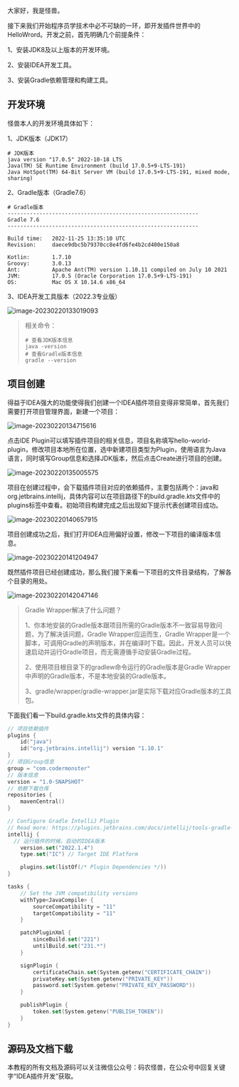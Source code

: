 大家好，我是怪兽。

接下来我们开始程序员学技术中必不可缺的一环，即开发插件世界中的HelloWrord。开发之前，首先明确几个前提条件：

1、安装JDK8及以上版本的开发环境。

2、安装IDEA开发工具。

3、安装Gradle依赖管理和构建工具。

## 开发环境

怪兽本人的开发环境具体如下：

1、JDK版本（JDK17）

```shell
# JDK版本
java version "17.0.5" 2022-10-18 LTS
Java(TM) SE Runtime Environment (build 17.0.5+9-LTS-191)
Java HotSpot(TM) 64-Bit Server VM (build 17.0.5+9-LTS-191, mixed mode, sharing)
```

2、Gradle版本（Gradle7.6）

```shell
# Gradle版本
------------------------------------------------------------
Gradle 7.6
------------------------------------------------------------

Build time:   2022-11-25 13:35:10 UTC
Revision:     daece9dbc5b79370cc8e4fd6fe4b2cd400e150a8

Kotlin:       1.7.10
Groovy:       3.0.13
Ant:          Apache Ant(TM) version 1.10.11 compiled on July 10 2021
JVM:          17.0.5 (Oracle Corporation 17.0.5+9-LTS-191)
OS:           Mac OS X 10.14.6 x86_64
```

3、IDEA开发工具版本（2022.3专业版）

![image-20230220133019093](assets/image-20230220133019093.png)

>相关命令：
>
>```shell
># 查看JDK版本信息
>java -version
># 查看Gradle版本信息
>gradle --version
>```

## 项目创建

得益于IDEA强大的功能使得我们创建一个IDEA插件项目变得非常简单，首先我们需要打开项目管理界面，新建一个项目：

![image-20230220134715616](assets/image-20230220134715616.png)

点击IDE Plugin可以填写插件项目的相关信息，项目名称填写hello-world-plugin，修改项目本地所在位置，选中新建项目类型为Plugin，使用语言为Java语言，同时填写Group信息和选择JDK版本，然后点击Create进行项目的创建。

![image-20230220135005575](assets/image-20230220135005575.png)

项目在创建过程中，会下载插件项目对应的依赖插件，主要包括两个：java和org.jetbrains.intellij，具体内容可以在项目路径下的build.gradle.kts文件中的plugins标签中查看。初始项目构建完成之后出现如下提示代表创建项目成功。

![image-20230220140657915](assets/image-20230220140657915.png)

项目创建成功之后，我们打开IDEA应用偏好设置，修改一下项目的编译版本信息。

![image-20230220141204947](assets/image-20230220141204947.png)

既然插件项目已经创建成功，那么我们接下来看一下项目的文件目录结构，了解各个目录的用处。

![image-20230220142047146](assets/image-20230220142047146.png)

>Gradle Wrapper解决了什么问题？
>
>1、你本地安装的Gradle版本跟项目所需的Gradle版本不一致容易导致问题，为了解决该问题，Gradle Wrapper应运而生，Gradle Wrapper是一个脚本，可调用Gradle的声明版本，并在编译时下载。因此，开发人员可以快速启动并运行Gradle项目，而无需遵循手动安装Gradle过程。
>
>2、使用项目根目录下的gradlew命令运行的Gradle版本是Gradle Wrapper中声明的Gradle版本，不是本地安装的Gradle版本。
>
>3、gradle/wrapper/gradle-wrapper.jar是实际下载对应Gradle版本的工具包。

下面我们看一下build.gradle.kts文件的具体内容：

```kotlin
// 项目依赖插件
plugins {
    id("java")
    id("org.jetbrains.intellij") version "1.10.1"
}
// 项目Group信息
group = "com.codermonster"
// 版本信息
version = "1.0-SNAPSHOT"
// 依赖下载仓库
repositories {
    mavenCentral()
}

// Configure Gradle IntelliJ Plugin
// Read more: https://plugins.jetbrains.com/docs/intellij/tools-gradle-intellij-plugin.html
intellij {
  // 运行插件的时候，启动的IDEA版本
    version.set("2022.1.4")
    type.set("IC") // Target IDE Platform

    plugins.set(listOf(/* Plugin Dependencies */))
}

tasks {
    // Set the JVM compatibility versions
    withType<JavaCompile> {
        sourceCompatibility = "11"
        targetCompatibility = "11"
    }

    patchPluginXml {
        sinceBuild.set("221")
        untilBuild.set("231.*")
    }

    signPlugin {
        certificateChain.set(System.getenv("CERTIFICATE_CHAIN"))
        privateKey.set(System.getenv("PRIVATE_KEY"))
        password.set(System.getenv("PRIVATE_KEY_PASSWORD"))
    }

    publishPlugin {
        token.set(System.getenv("PUBLISH_TOKEN"))
    }
}

```





















































## 源码及文档下载

本教程的所有文档及源码可以关注微信公众号：码农怪兽，在公众号中回复关键字“IDEA插件开发”获取。
